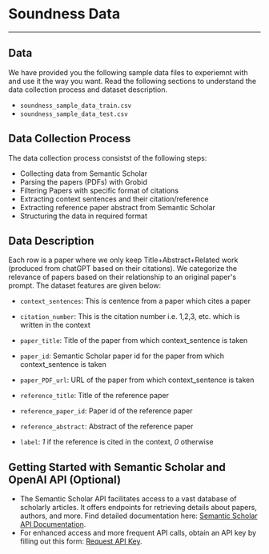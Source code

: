 # Soundness Data

***

## Data

We have provided you the following sample data files to experiemnt with and use it the way you want. Read the following sections to understand the data collection process and dataset description.

- `soundness_sample_data_train.csv`
- `soundness_sample_data_test.csv`

## Data Collection Process

The data collection process consistst of the following steps:

- Collecting data from Semantic Scholar
- Parsing the papers (PDFs) with Grobid
- Filtering Papers with specific format of citations
- Extracting context sentences and their citation/reference
- Extracting reference paper abstract from Semantic Scholar
- Structuring the data in required format

## Data Description

Each row is a paper where we only keep Title+Abstract+Related work (produced from chatGPT based on their citations). We categorize the relevance of papers based on their relationship to an original paper's prompt. The dataset features are given below:

- `context_sentences`: This is centence from a paper which cites a paper

- `citation_number`: This is the citation number i.e. 1,2,3, etc. which is written in the context

- `paper_title`: Title of the paper from which context_sentence is taken

- `paper_id`: Semantic Scholar paper id for the paper from which context_sentence is taken

- `paper_PDF_url`: URL of the paper from which context_sentence is taken

- `reference_title`: Title of the reference paper

- `reference_paper_id`: Paper id of the reference paper

- `reference_abstract`: Abstract of the reference paper

- `label`: *1* if the reference is cited in the context, *0* otherwise

## Getting Started with Semantic Scholar and OpenAI API (Optional)

- The Semantic Scholar API facilitates access to a vast database of scholarly articles. It offers endpoints for retrieving details about papers, authors, and more. Find detailed documentation here: [Semantic Scholar API Documentation](https://api.semanticscholar.org/api-docs/).
- For enhanced access and more frequent API calls, obtain an API key by filling out this form: [Request API Key](https://www.semanticscholar.org/product/api).
